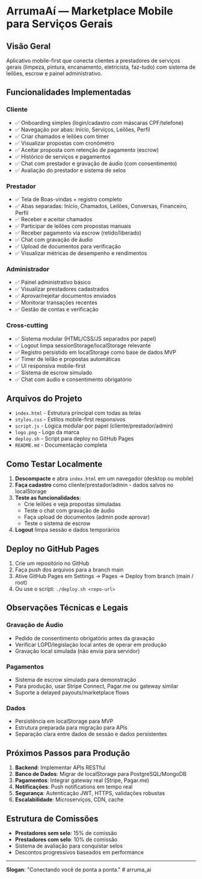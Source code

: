 # ArrumaAí — Marketplace Mobile para Serviços Gerais

## Visão Geral
Aplicativo mobile-first que conecta clientes a prestadores de serviços gerais (limpeza, pintura, encanamento, eletricista, faz-tudo) com sistema de leilões, escrow e painel administrativo.

## Funcionalidades Implementadas

### Cliente
- ✅ Onboarding simples (login/cadastro com máscaras CPF/telefone)
- ✅ Navegação por abas: Início, Serviços, Leilões, Perfil
- ✅ Criar chamados e leilões com timer
- ✅ Visualizar propostas com cronômetro
- ✅ Aceitar proposta com retenção de pagamento (escrow)
- ✅ Histórico de serviços e pagamentos
- ✅ Chat com prestador e gravação de áudio (com consentimento)
- ✅ Avaliação do prestador e sistema de selos

### Prestador
- ✅ Tela de Boas-vindas + registro completo
- ✅ Abas separadas: Início, Chamados, Leilões, Conversas, Financeiro, Perfil
- ✅ Receber e aceitar chamados
- ✅ Participar de leilões com propostas manuais
- ✅ Receber pagamento via escrow (retido/liberado)
- ✅ Chat com gravação de áudio
- ✅ Upload de documentos para verificação
- ✅ Visualizar métricas de desempenho e rendimentos

### Administrador
- ✅ Painel administrativo básico
- ✅ Visualizar prestadores cadastrados
- ✅ Aprovar/rejeitar documentos enviados
- ✅ Monitorar transações recentes
- ✅ Gestão de contas e verificação

### Cross-cutting
- ✅ Sistema modular (HTML/CSS/JS separados por papel)
- ✅ Logout limpa sessionStorage/localStorage relevante
- ✅ Registro persistido em localStorage como base de dados MVP
- ✅ Timer de leilão e propostas automáticas
- ✅ UI responsiva mobile-first
- ✅ Sistema de escrow simulado
- ✅ Chat com áudio e consentimento obrigatório

## Arquivos do Projeto
- `index.html` - Estrutura principal com todas as telas
- `styles.css` - Estilos mobile-first responsivos
- `script.js` - Lógica modular por papel (cliente/prestador/admin)
- `logo.png` - Logo da marca
- `deploy.sh` - Script para deploy no GitHub Pages
- `README.md` - Documentação completa

## Como Testar Localmente

1. **Descompacte** e abra `index.html` em um navegador (desktop ou mobile)
2. **Faça cadastro** como cliente/prestador/admin - dados salvos no localStorage
3. **Teste as funcionalidades**:
   - Crie leilões e veja propostas simuladas
   - Teste o chat com gravação de áudio
   - Faça upload de documentos (admin pode aprovar)
   - Teste o sistema de escrow
4. **Logout** limpa sessão e dados temporários

## Deploy no GitHub Pages

1. Crie um repositório no GitHub
2. Faça push dos arquivos para a branch main
3. Ative GitHub Pages em Settings → Pages → Deploy from branch (main / root)
4. Ou use o script: `./deploy.sh <repo-url>`

## Observações Técnicas e Legais

### Gravação de Áudio
- Pedido de consentimento obrigatório antes da gravação
- Verificar LGPD/legislação local antes de operar em produção
- Gravação local simulada (não envia para servidor)

### Pagamentos
- Sistema de escrow simulado para demonstração
- Para produção, usar Stripe Connect, Pagar.me ou gateway similar
- Suporte a delayed payouts/marketplace flows

### Dados
- Persistência em localStorage para MVP
- Estrutura preparada para migração para APIs
- Separação clara entre dados de sessão e dados persistentes

## Próximos Passos para Produção

1. **Backend**: Implementar APIs RESTful
2. **Banco de Dados**: Migrar de localStorage para PostgreSQL/MongoDB
3. **Pagamentos**: Integrar gateway real (Stripe, Pagar.me)
4. **Notificações**: Push notifications em tempo real
5. **Segurança**: Autenticação JWT, HTTPS, validações robustas
6. **Escalabilidade**: Microserviços, CDN, cache

## Estrutura de Comissões

- **Prestadores sem selo**: 15% de comissão
- **Prestadores com selo**: 10% de comissão
- Sistema de avaliação para conquistar selos
- Descontos progressivos baseados em performance

---

**Slogan**: "Conectando você de ponta a ponta."
#   a r r u m a _ a i  
 